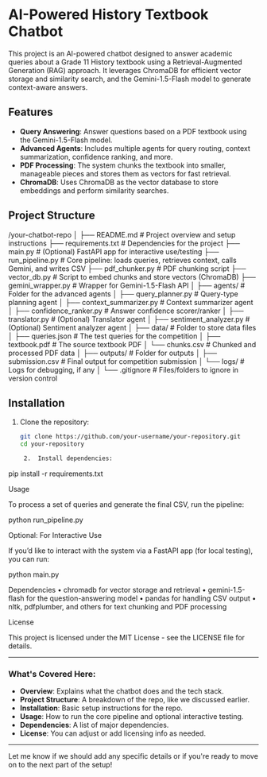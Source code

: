 # AI-Powered History Textbook Chatbot

This project is an AI-powered chatbot designed to answer academic queries about a Grade 11 History textbook using a Retrieval-Augmented Generation (RAG) approach. It leverages ChromaDB for efficient vector storage and similarity search, and the Gemini-1.5-Flash model to generate context-aware answers.

## Features

- **Query Answering**: Answer questions based on a PDF textbook using the Gemini-1.5-Flash model.
- **Advanced Agents**: Includes multiple agents for query routing, context summarization, confidence ranking, and more.
- **PDF Processing**: The system chunks the textbook into smaller, manageable pieces and stores them as vectors for fast retrieval.
- **ChromaDB**: Uses ChromaDB as the vector database to store embeddings and perform similarity searches.

## Project Structure

/your-chatbot-repo
│
├── README.md                   # Project overview and setup instructions
├── requirements.txt            # Dependencies for the project
├── main.py                     # (Optional) FastAPI app for interactive use/testing
├── run_pipeline.py             # Core pipeline: loads queries, retrieves context, calls Gemini, and writes CSV
├── pdf_chunker.py              # PDF chunking script
├── vector_db.py                # Script to embed chunks and store vectors (ChromaDB)
├── gemini_wrapper.py           # Wrapper for Gemini-1.5-Flash API
│
├── agents/                     # Folder for the advanced agents
│   ├── query_planner.py        # Query-type planning agent
│   ├── context_summarizer.py   # Context summarizer agent
│   ├── confidence_ranker.py    # Answer confidence scorer/ranker
│   ├── translator.py           # (Optional) Translator agent
│   ├── sentiment_analyzer.py   # (Optional) Sentiment analyzer agent
│
├── data/                       # Folder to store data files
│   ├── queries.json            # The test queries for the competition
│   ├── textbook.pdf            # The source textbook PDF
│   └── chunks.csv              # Chunked and processed PDF data
│
├── outputs/                    # Folder for outputs
│   ├── submission.csv          # Final output for competition submission
│   └── logs/                   # Logs for debugging, if any
│
└── .gitignore                  # Files/folders to ignore in version control

## Installation

1. Clone the repository:
   ```bash
   git clone https://github.com/your-username/your-repository.git
   cd your-repository

	2.	Install dependencies:

pip install -r requirements.txt



Usage

To process a set of queries and generate the final CSV, run the pipeline:

python run_pipeline.py

Optional: For Interactive Use

If you’d like to interact with the system via a FastAPI app (for local testing), you can run:

python main.py

Dependencies
	•	chromadb for vector storage and retrieval
	•	gemini-1.5-flash for the question-answering model
	•	pandas for handling CSV output
	•	nltk, pdfplumber, and others for text chunking and PDF processing

License

This project is licensed under the MIT License - see the LICENSE file for details.

---

### What's Covered Here:
- **Overview**: Explains what the chatbot does and the tech stack.
- **Project Structure**: A breakdown of the repo, like we discussed earlier.
- **Installation**: Basic setup instructions for the repo.
- **Usage**: How to run the core pipeline and optional interactive testing.
- **Dependencies**: A list of major dependencies.
- **License**: You can adjust or add licensing info as needed.

---

Let me know if we should add any specific details or if you're ready to move on to the next part of the setup!